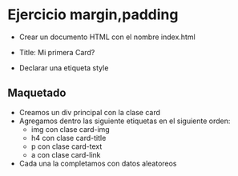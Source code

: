 # Ejercicio margin,padding

* Crear un documento HTML con el nombre index.html

* Title: Mi primera Card?
* Declarar una etiqueta style

## Maquetado

* Creamos un div principal con la clase card
* Agregamos dentro las siguiente etiquetas en el siguiente orden:
    * img con clase card-img
    * h4 con clase card-title
    * p con clase card-text
    * a con clase card-link
* Cada una la completamos con datos aleatoreos
    